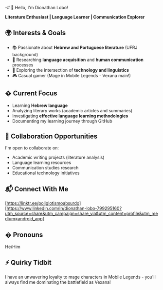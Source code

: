 -# 👋 Hello, I'm Dionathan Lobo!

**Literature Enthusiast | Language Learner | Communication Explorer**

## 🌍 Interests & Goals
- 📚 Passionate about **Hebrew and Portuguese literature** (UFRJ background)
- 🧠 Researching **language acquisition** and **human communication** processes
- 🤖 Exploring the intersection of **technology and linguistics**
- 🎮 Casual gamer (Mage in Mobile Legends - Vexana main!)

## � Current Focus
- Learning **Hebrew language**
- Analyzing literary works (academic articles and summaries)
- Investigating **effective language learning methodologies**
- Documenting my learning journey through GitHub

## 🤝 Collaboration Opportunities
I'm open to collaborate on:
- Academic writing projects (literature analysis)
- Language learning resources
- Communication studies research
- Educational technology initiatives

## 📬 Connect With Me
[https://linktr.ee/poliglotismoabsurdo]
[https://www.linkedin.com/in/dionathan-lobo-799295160?utm_source=share&utm_campaign=share_via&utm_content=profile&utm_medium=android_app]

## � Pronouns
He/Him

## ⚡ Quirky Tidbit
I have an unwavering loyalty to mage characters in Mobile Legends - you'll always find me dominating the battlefield as Vexana!

<!---
DionathanLobo/DionathanLobo is a ✨ special ✨ repository because its `README.md` (this file) appears on your GitHub profile.
You can click the Preview link to take a look at your changes.
--->
